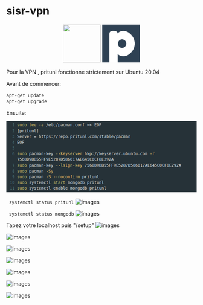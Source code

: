 # sisr-vpn


<div align=center>
    <img width="100" height="100" src="https://cdn.jsdelivr.net/gh/devicons/devicon/icons/ubuntu/ubuntu-plain-wordmark.svg" />
    <img width="100" height="100" src="https://github.com/Pyncro/sisr-vpn/blob/main/ozij/pritunl.png" />

</div>


Pour la VPN , pritunl fonctionne strictement sur Ubuntu 20.04

Avant de commencer:

```
apt-get update
apt-get upgrade
```

Ensuite:

![images](https://github.com/Pyncro/sisr-vpn/blob/main/ozij/aptinstall.png)

``` systemctl status pritunl```
![images](https://github.com/Pyncro/sisr-vpn/blob/main/ozij/status.png)

``` systemctl status mongodb```
![images](https://github.com/Pyncro/sisr-vpn/blob/main/ozij/mstatus.png)

Tapez votre localhost puis "/setup"
![images](https://github.com/Pyncro/sisr-vpn/blob/main/ozij/localhost.png)

![images](https://github.com/Pyncro/sisr-vpn/blob/main/ozij/logincredentials.png)

![images](https://github.com/Pyncro/sisr-vpn/blob/main/ozij/usergenerate.png)

![images](inkdrop://file:ZijI7cA7j)

![images](inkdrop://file:7pA8nopnf)

![images](inkdrop://file:xwFb5Xm1s)

![images](inkdrop://file:jv9nhZAZY)
